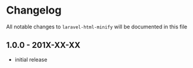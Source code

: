 # Changelog

All notable changes to `laravel-html-minify` will be documented in this file

## 1.0.0 - 201X-XX-XX

- initial release
